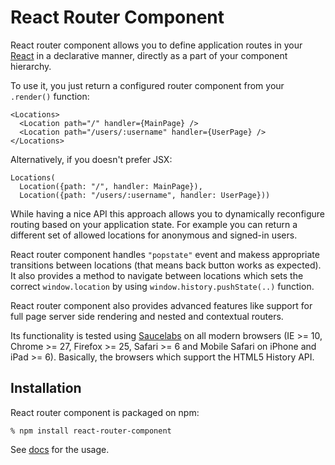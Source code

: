 # React Router Component

React router component allows you to define application routes in your [React][]
in a declarative manner, directly as a part of your component hierarchy.

To use it, you just return a configured router component from your `.render()`
function:

    <Locations>
      <Location path="/" handler={MainPage} />
      <Location path="/users/:username" handler={UserPage} />
    </Locations>

Alternatively, if you doesn't prefer JSX:

    Locations(
      Location({path: "/", handler: MainPage}),
      Location({path: "/users/:username", handler: UserPage}))

While having a nice API this approach allows you to dynamically reconfigure
routing based on your application state. For example you can return a different
set of allowed locations for anonymous and signed-in users.

React router component handles `"popstate"` event and makess appropriate
transitions between locations (that means back button works as expected). It
also provides a method to navigate between locations which sets the correct
`window.location` by using `window.history.pushState(..)` function.

React router component also provides advanced features like support for full
page server side rendering and nested and contextual routers.

Its functionality is tested using [Saucelabs][] on all modern browsers (IE >=
10, Chrome >= 27, Firefox >= 25, Safari >= 6 and Mobile Safari on iPhone and
iPad >= 6). Basically, the browsers which support the HTML5 History API.

## Installation

React router component is packaged on npm:

    % npm install react-router-component

See [docs][] for the usage.

[docs]: http://andreypopp.viewdocs.io/react-router-component
[React]: http://facebook.github.io/react/
[React-Refs]: http://facebook.github.io/react/docs/more-about-refs.html
[Saucelabs]: saucelabs.com
